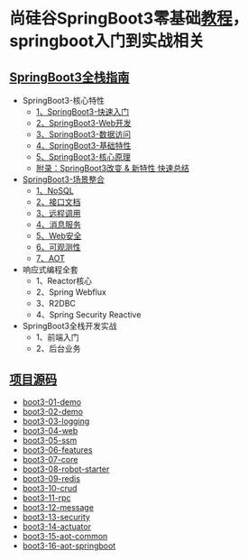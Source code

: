 # 尚硅谷SpringBoot3零基础[教程](https://www.bilibili.com/video/BV1Es4y1q7Bf/)，springboot入门到实战相关

## [SpringBoot3全栈指南](https://www.yuque.com/leifengyang/springboot3)
- SpringBoot3-核心特性
  - [1、SpringBoot3-快速入门](./01-快速入门.md)
  - [2、SpringBoot3-Web开发](./02-Web开发.md)
  - [3、SpringBoot3-数据访问](./03-数据访问.md)
  - [4、SpringBoot3-基础特性](./04-基础特性.md)
  - [5、SpringBoot3-核心原理](./05-核心原理.md)
  - [附录：SpringBoot3改变 & 新特性 快速总结](./09-总结.md)
- [SpringBoot3-场景整合](./10-场景整合.md)
  - [1、NoSQL](./11-NoSQL.md)
  - [2、接口文档](./12-接口文档.md)
  - [3、远程调用](./13-远程调用.md)
  - [4、消息服务](./14-消息服务.md)
  - [5、Web安全](./15-Web安全.md)
  - [6、可观测性](./16-可观测性.md)
  - [7、AOT](./17-AOT.md)
- 响应式编程全套
  - 1、Reactor核心
  - 2、Spring Webflux
  - 3、R2DBC
  - 4、Spring Security Reactive
- SpringBoot3全栈开发实战
  - 1、前端入门
  - 2、后台业务


## [项目源码](https://gitee.com/leifengyang/spring-boot-3)
- [boot3-01-demo](./boot3-01-demo/)
- [boot3-02-demo](./boot3-02-demo/)
- [boot3-03-logging](./boot3-03-logging/)
- [boot3-04-web](./boot3-04-web/)
- [boot3-05-ssm](./boot3-05-ssm/)
- [boot3-06-features](./boot3-06-features/)
- [boot3-07-core](./boot3-07-core/)
- [boot3-08-robot-starter](./boot3-08-robot-starter/)
- [boot3-09-redis](./boot3-09-redis/)
- [boot3-10-crud](./boot3-10-crud/)
- [boot3-11-rpc](./boot3-11-rpc/)
- [boot3-12-message](./boot3-12-message/)
- [boot3-13-security](./boot3-13-security/)
- [boot3-14-actuator](./boot3-14-actuator/)
- [boot3-15-aot-common](./boot3-15-aot-common/)
- [boot3-16-aot-springboot](./boot3-16-aot-springboot/)

